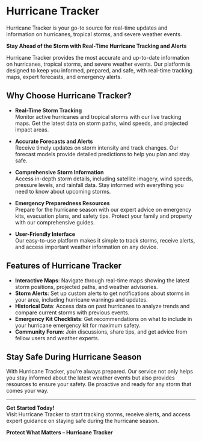 # Hurricane Tracker
Hurricane Tracker is your go-to source for real-time updates and information on hurricanes, tropical storms, and severe weather events. 

**Stay Ahead of the Storm with Real-Time Hurricane Tracking and Alerts**

Hurricane Tracker provides the most accurate and up-to-date information on hurricanes, tropical storms, and severe weather events. Our platform is designed to keep you informed, prepared, and safe, with real-time tracking maps, expert forecasts, and emergency alerts.

## Why Choose Hurricane Tracker?

- **Real-Time Storm Tracking**  
  Monitor active hurricanes and tropical storms with our live tracking maps. Get the latest data on storm paths, wind speeds, and projected impact areas.

- **Accurate Forecasts and Alerts**  
  Receive timely updates on storm intensity and track changes. Our forecast models provide detailed predictions to help you plan and stay safe.

- **Comprehensive Storm Information**  
  Access in-depth storm details, including satellite imagery, wind speeds, pressure levels, and rainfall data. Stay informed with everything you need to know about upcoming storms.

- **Emergency Preparedness Resources**  
  Prepare for the hurricane season with our expert advice on emergency kits, evacuation plans, and safety tips. Protect your family and property with our comprehensive guides.

- **User-Friendly Interface**  
  Our easy-to-use platform makes it simple to track storms, receive alerts, and access important weather information on any device.

## Features of Hurricane Tracker

- **Interactive Maps**: Navigate through real-time maps showing the latest storm positions, projected paths, and weather advisories.
- **Storm Alerts**: Set up custom alerts to get notifications about storms in your area, including hurricane warnings and updates.
- **Historical Data**: Access data on past hurricanes to analyze trends and compare current storms with previous events.
- **Emergency Kit Checklists**: Get recommendations on what to include in your hurricane emergency kit for maximum safety.
- **Community Forum**: Join discussions, share tips, and get advice from fellow users and weather experts.

## Stay Safe During Hurricane Season

With Hurricane Tracker, you’re always prepared. Our service not only helps you stay informed about the latest weather events but also provides resources to ensure your safety. Be proactive and ready for any storm that comes your way.

---

**Get Started Today!**  
Visit Hurricane Tracker to start tracking storms, receive alerts, and access expert guidance on staying safe during the hurricane season.

**Protect What Matters – Hurricane Tracker**
